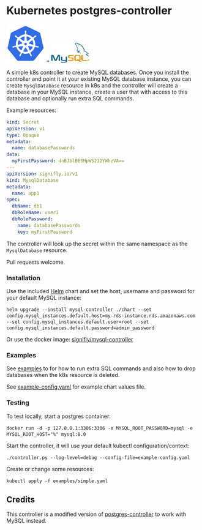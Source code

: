 # Kubernetes postgres-controller

  <img src="https://raw.githubusercontent.com/signifly/mysql-controller/master/img/k8s-logo.png" width="100"> + <img src="https://raw.githubusercontent.com/signifly/mysql-controller/master/img/mysql-logo.png" width="100">

A simple k8s controller to create MySQL databases. Once you install the controller and point it at your existing MySQL database instance, you can create `MysqlDatabase` resource in k8s and the controller will create a database in your MySQL instance, create a user that with access to this database and optionally run extra SQL commands.

Example resources:

```yaml
kind: Secret
apiVersion: v1
type: Opaque
metadata:
  name: databasePasswords
data:
  myFirstPassword: dnBJblBESHpWS212YWhzVA==
---
apiVersion: signifly.io/v1
kind: MysqlDatabase
metadata:
  name: app1
spec:
  dbName: db1
  dbRoleName: user1
  dbRolePassword:
    name: databasePasswords
    key: myFirstPassword
```

The controller will look up the secret within the same namespace as the `MysqlDatabase` resource.


Pull requests welcome.

### Installation

Use the included [Helm](https://helm.sh/) chart and set the host, username and password for your default MySQL instance:

```
helm upgrade --install mysql-controller ./chart --set config.mysql_instances.default.host=my-rds-instance.rds.amazonaws.com --set config.mysql_instances.default.user=root --set config.mysql_instances.default.password=admin_password
```

Or use the docker image: [signifly/mysql-controller](https://hub.docker.com/r/signifly/mysql-controller)

### Examples

See [examples](examples) to for how to run extra SQL commands and also how to drop databases when the k8s resource is deleted.

See [example-config.yaml](example-config.yaml) for example chart values file.

### Testing

To test locally, start a postgres container:

```
docker run -d -p 127.0.0.1:3306:3306 -e MYSQL_ROOT_PASSWORD=mysql -e MYSQL_ROOT_HOST="%" mysql:8.0
```

Start the controller, it will use your default kubectl configuration/context:

```
./controller.py --log-level=debug --config-file=example-config.yaml
```

Create or change some resources:

```
kubectl apply -f examples/simple.yaml
```

## Credits

This controller is a modified version of [postgres-controller](https://github.com/max-rocket-internet/postgres-controller) to work with MySQL instead.

